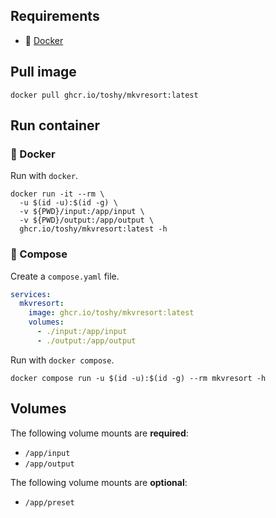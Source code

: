 ## Requirements

- 🐋 [Docker](https://docs.docker.com/get-docker/)

## Pull image

```shell
docker pull ghcr.io/toshy/mkvresort:latest
```

## Run container

### 🐋 Docker

Run with `docker`.

```shell
docker run -it --rm \
  -u $(id -u):$(id -g) \
  -v ${PWD}/input:/app/input \
  -v ${PWD}/output:/app/output \
  ghcr.io/toshy/mkvresort:latest -h
```

### 🐳 Compose

Create a `compose.yaml` file.

```yaml
services:
  mkvresort:
    image: ghcr.io/toshy/mkvresort:latest
    volumes:
      - ./input:/app/input
      - ./output:/app/output
```

Run with `docker compose`.

```shell
docker compose run -u $(id -u):$(id -g) --rm mkvresort -h
```

## Volumes

The following volume mounts are **required**: 

- `/app/input`
- `/app/output`

The following volume mounts are **optional**: 

- `/app/preset`
